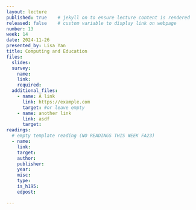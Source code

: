 ```yaml
---
layout: lecture
published: true    # jekyll on to ensure lecture content is rendered
released: false    # custom variable to display link on webpage
number: 13
week: 14
date: 2024-11-26
presented_by: Lisa Yan
title: Computing and Education
files:
  slides:
  survey:
    name:
    link: 
    required:
  additional_files:
    - name: A link
      link: https://example.com
      target: #or leave empty
    - name: another link
      link: asdf
      target:
readings:
  # empty template reading (NO READINGS THIS WEEK FA23)
  - name: 
    link:
    target:
    author:
    publisher: 
    year: 
    misc: 
    type: 
    is_h195: 
    edpost:

---
```


<!-- information here -->
